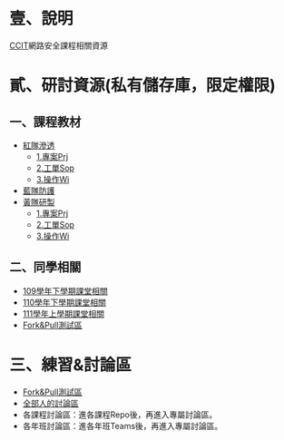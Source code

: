 # 壹、說明
[CCIT](https://rdrc.mnd.gov.tw/EditPage/?PageID=f739f16c-d733-44cf-9882-4e1cc1acc1d3)網路安全課程相關資源

# 貳、研討資源(私有儲存庫，限定權限)

## 一、課程教材
* [紅隊滲透](https://github.com/TwMoonBear-Arsenal/lec-ccit-red-team)
    * [1.專案Prj](https://github.com/TwMoonBear-Arsenal/Lec-Ccit-Yellow-Team/tree/main/2.%E6%A8%A1%E7%B5%84%E5%B1%A4%E7%B4%9A/3.%E6%93%8D%E4%BD%9C(Wi))
    * [2.工單Sop](https://github.com/TwMoonBear-Arsenal/Lec-Ccit-Red-Team/tree/main/2.%E5%B7%A5%E5%96%AE(Sop))
    * [3.操作Wi](https://github.com/TwMoonBear-Arsenal/Lec-Ccit-Red-Team/tree/main/3.%E6%93%8D%E4%BD%9C(Wi)) 
* [藍隊防護](https://github.com/TwMoonBear-Arsenal/lec-ccit-blue-team)
* [黃隊研製](https://github.com/TwMoonBear-Arsenal/lec-ccit-yellow-team)
   * [1.專案Prj](https://github.com/TwMoonBear-Arsenal/Lec-Ccit-Yellow-Team/tree/main/1.%E5%B0%88%E6%A1%88(Prj))
   * [2.工單Sop](https://github.com/TwMoonBear-Arsenal/Lec-Ccit-Yellow-Team/tree/main/2.%E5%B7%A5%E5%96%AE(Sop))
   * [3.操作Wi](https://github.com/TwMoonBear-Arsenal/Lec-Ccit-Yellow-Team/tree/main/3.%E6%93%8D%E4%BD%9C(Wi))

## 二、同學相關
* [109學年下學期課堂相關](https://github.com/TwMoonBear-Arsenal/classwork-ccit-109-2)
* [110學年下學期課堂相關](https://github.com/TwMoonBear-Arsenal/classwork-ccit-110-2)
* [111學年上學期課堂相關](https://github.com/TwMoonBear-Arsenal/classwork-ccit-111-1)
* [Fork&Pull測試區](https://github.com/TwMoonBear-Arsenal/test-area)

# 三、練習&討論區
* [Fork&Pull測試區](https://github.com/TwMoonBear-Arsenal/test-area)
* [全部人的討論區](https://github.com/orgs/TwMoonBear-Arsenal/discussions)
* 各課程討論區：進各課程Repo後，再進入專屬討論區。
* 各年班討論區：進各年班Teams後，再進入專屬討論區。
